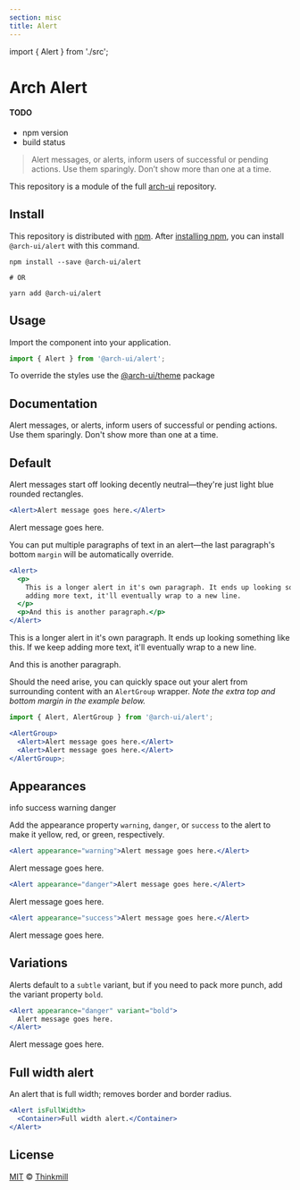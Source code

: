 ```yaml
---
section: misc
title: Alert
---
```


import { Alert } from './src';

# Arch Alert

#### TODO

- npm version
- build status

> Alert messages, or alerts, inform users of successful or pending actions. Use them sparingly. Don’t show more than one at a time.

This repository is a module of the full [arch-ui][source] repository.

## Install

This repository is distributed with [npm][npm]. After [installing npm][install-npm], you can install `@arch-ui/alert` with this command.

```
npm install --save @arch-ui/alert

# OR

yarn add @arch-ui/alert
```

## Usage

Import the component into your application.

```jsx
import { Alert } from '@arch-ui/alert';
```

To override the styles use the [@arch-ui/theme](theme) package

## Documentation

<!-- %docs -->

Alert messages, or alerts, inform users of successful or pending actions. Use them sparingly. Don't show more than one at a time.

## Default

Alert messages start off looking decently neutral—they're just light blue rounded rectangles.

```jsx
<Alert>Alert message goes here.</Alert>
```

<Alert>Alert message goes here.</Alert>

You can put multiple paragraphs of text in an alert—the last paragraph's bottom `margin` will be automatically override.

```jsx
<Alert>
  <p>
    This is a longer alert in it's own paragraph. It ends up looking something like this. If we keep
    adding more text, it'll eventually wrap to a new line.
  </p>
  <p>And this is another paragraph.</p>
</Alert>
```

<Alert>
  <p>
    This is a longer alert in it's own paragraph. It ends up looking something like this. If we keep
    adding more text, it'll eventually wrap to a new line.
  </p>
  <p>And this is another paragraph.</p>
</Alert>

Should the need arise, you can quickly space out your alert from surrounding content with an `AlertGroup` wrapper. _Note the extra top and bottom margin in the example below._

```jsx
import { Alert, AlertGroup } from '@arch-ui/alert';

<AlertGroup>
  <Alert>Alert message goes here.</Alert>
  <Alert>Alert message goes here.</Alert>
</AlertGroup>;
```

## Appearances

info
success
warning
danger

Add the appearance property `warning`, `danger`, or `success` to the alert to make it yellow, red, or green, respectively.

```jsx
<Alert appearance="warning">Alert message goes here.</Alert>
```

<Alert appearance="warning">Alert message goes here.</Alert>

```jsx
<Alert appearance="danger">Alert message goes here.</Alert>
```

<Alert appearance="danger">Alert message goes here.</Alert>

```jsx
<Alert appearance="success">Alert message goes here.</Alert>
```

<Alert appearance="success">Alert message goes here.</Alert>

## Variations

Alerts default to a `subtle` variant, but if you need to pack more punch, add the variant property `bold`.

```jsx
<Alert appearance="danger" variant="bold">
  Alert message goes here.
</Alert>
```

<Alert appearance="danger" variant="bold">
  Alert message goes here.
</Alert>

## Full width alert

An alert that is full width; removes border and border radius.

```jsx
<Alert isFullWidth>
  <Container>Full width alert.</Container>
</Alert>
```

<!-- %proptypes -->

<!-- %enddocs -->

## License

[MIT](./LICENSE) &copy; [Thinkmill](https://www.thinkmill.com.au/)

[source]: https://github.com/keystonejs/arch
[docs]: http://arch.keystonejs.com/
[npm]: https://www.npmjs.com/
[install-npm]: https://docs.npmjs.com/getting-started/installing-node
[theme]: http://npmjs.com/package/@arch-ui/theme
